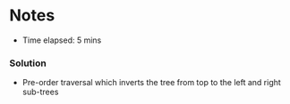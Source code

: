 # Notes

- Time elapsed: 5 mins

### Solution

- Pre-order traversal which inverts the tree from top to the left and right sub-trees
